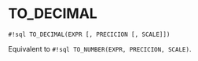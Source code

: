 # TO_DECIMAL


`#!sql TO_DECIMAL(EXPR [, PRECICION [, SCALE]])`

Equivalent to `#!sql TO_NUMBER(EXPR, PRECICION, SCALE)`.


